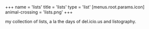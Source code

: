 +++
name = 'lists'
title = 'lists'
type = 'list'
[menus.root.params.icon]
  animal-crossing = 'lists.png'
+++

my collection of lists, a la the days of del.icio.us and listography.